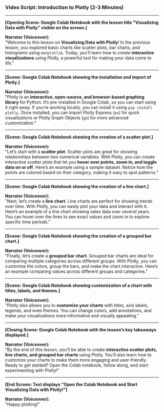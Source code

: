 ### Video Script: Introduction to Plotly (2-3 Minutes)

---

**[Opening Scene: Google Colab Notebook with the lesson title "Visualizing Data with Plotly" visible on the screen.]**

**Narrator (Voiceover):**  
"Welcome to this lesson on **Visualizing Data with Plotly**! In the previous lesson, you explored basic charts like scatter plots, bar charts, and histograms using `matplotlib`. Today, you’ll learn how to create **interactive visualizations** using Plotly, a powerful tool for making your data come to life."

---

**[Scene: Google Colab Notebook showing the installation and import of Plotly.]**

**Narrator (Voiceover):**  
"Plotly is an **interactive, open-source, and browser-based graphing library** for Python. It’s pre-installed in Google Colab, so you can start using it right away. If you’re working locally, you can install it using `pip install plotly`. Once installed, you can import Plotly Express (`px`) for quick visualizations or Plotly Graph Objects (`go`) for more advanced customization."

---

**[Scene: Google Colab Notebook showing the creation of a scatter plot.]**

**Narrator (Voiceover):**  
"Let’s start with a **scatter plot**. Scatter plots are great for showing relationships between two numerical variables. With Plotly, you can create interactive scatter plots that let you **hover over points, zoom in, and toggle data on or off**. Here’s an example using a sample dataset. Notice how the points are colored based on their category, making it easy to spot patterns."

---

**[Scene: Google Colab Notebook showing the creation of a line chart.]**

**Narrator (Voiceover):**  
"Next, let’s create a **line chart**. Line charts are perfect for showing trends over time. With Plotly, you can easily plot your data and interact with it. Here’s an example of a line chart showing sales data over several years. You can hover over the lines to see exact values and zoom in to explore specific time periods."

---

**[Scene: Google Colab Notebook showing the creation of a grouped bar chart.]**

**Narrator (Voiceover):**  
"Finally, let’s create a **grouped bar chart**. Grouped bar charts are ideal for comparing multiple categories across different groups. With Plotly, you can customize the colors, group the bars, and make the chart interactive. Here’s an example comparing values across different groups and categories."

---

**[Scene: Google Colab Notebook showing customization of a chart with titles, labels, and themes.]**

**Narrator (Voiceover):**  
"Plotly also allows you to **customize your charts** with titles, axis labels, legends, and even themes. You can change colors, add annotations, and make your visualizations more informative and visually appealing."

---

**[Closing Scene: Google Colab Notebook with the lesson’s key takeaways displayed.]**

**Narrator (Voiceover):**  
"By the end of this lesson, you’ll be able to create **interactive scatter plots, line charts, and grouped bar charts** using Plotly. You’ll also learn how to customize your charts to make them more engaging and user-friendly. Ready to get started? Open the Colab notebook, follow along, and start experimenting with Plotly!"

---

**[End Screen: Text displays "Open the Colab Notebook and Start Visualizing Data with Plotly!"]**

**Narrator (Voiceover):**  
"Happy plotting!"
